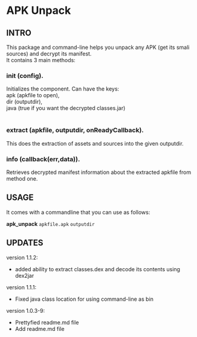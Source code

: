 APK Unpack
==============================
## INTRO

This package and command-line helps you unpack any APK (get its smali sources) and decrypt its manifest.  
It contains 3 main methods:

### init (config).  
Initializes the component. Can have the keys:<br/>
apk (apkfile to open),<br/>
dir (outputdir),<br/>
java (true if you want the decrypted classes.jar)<br/><br/>

### extract (apkfile, outputdir, onReadyCallback).  
This does the extraction of assets and sources into the given outputdir.  

### info (callback(err,data)).  
Retrieves decrypted manifest information about the extracted apkfile from method one.  

## USAGE
It comes with a commandline that you can use as follows:  

**apk_unpack** `apkfile.apk` `outputdir`

## UPDATES

version 1.1.2:
- added ability to extract classes.dex and decode its contents using dex2jar

version 1.1.1:
- Fixed java class location for using command-line as bin

version 1.0.3-9:
- Prettyfied readme.md file
- Add readme.md file